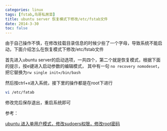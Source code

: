 ```yaml
---
categories: linux
tags: [fstab,鸟哥私房菜]
title: ubuntu server 恢复模式下修改/etc/fstab文件
date: 2014-3-30
toc: false
---
```


由于自己操作不慎，在修改挂载目录信息的时候少些了一个字母，导致系统不能启动，下面介绍怎么在恢复模式下修改/etc/fstab文件

首先进入ubuntu server的启动选项，一共四个，第二个就是恢复模式，根据下面的提示，按e键进入启动参数的编辑模式，
其中有一句 `no recovery nomodeset`，把它替换为`rw single init=/bin/bash`

然后按ctrl+x进入系统，接下里的操作都是在root下进行

```bash
vi /etc/fatab
```

修改完后保存退出，重启系统即可


参考：

[ubuntu 进入单用户模式，修改sudoers权限，修改root密码](http://blog.csdn.net/gudaoqianfu/article/details/7254700)



